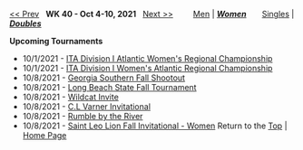 <a name="top"></a>[<< Prev](women_doubles_2139.md) &nbsp; **WK 40 - Oct 4-10, 2021** &nbsp; [Next >>](women_doubles_2141.md) &nbsp;&nbsp;&nbsp;&nbsp;&nbsp;&nbsp;&nbsp; [Men](./men_doubles_2140.md) &#124; [***Women***](./women_doubles_2140.md) &nbsp;&nbsp;&nbsp;&nbsp;&nbsp; [Singles](./women_singles_2140.md) &#124; [***Doubles***](./women_doubles_2140.md)

**Upcoming Tournaments**  
- 10/1/2021 - <a href="https://colleges.wearecollegetennis.com/competitions/USNavalAcademyW/Tournaments/Overview/EB66D8AE-2B72-4A34-AF59-E6C67DA9A6D8" target="_blank">ITA Division I Atlantic Women's Regional Championship</a>
- 10/1/2021 - <a href="https://colleges.wearecollegetennis.com/competitions/LibertyUniversityW/Tournaments/Overview/C52564C8-3C18-4053-9A72-29E45A0B7B93" target="_blank">ITA Division I Women's Atlantic Regional Championship</a>
- 10/8/2021 - <a href="https://colleges.wearecollegetennis.com/competitions/GeorgiaSouthernUniversityW/Tournaments/Overview/786347CE-968D-49AF-86B6-AE9394B881DC" target="_blank">Georgia Southern Fall Shootout</a>
- 10/8/2021 - <a href="https://colleges.wearecollegetennis.com/competitions/LongBeachStateUnivW/Tournaments/Overview/2DA2FE11-5CCE-4140-94C9-8E6CB1763488" target="_blank">Long Beach State Fall Tournament</a>
- 10/8/2021 - <a href="https://colleges.wearecollegetennis.com/competitions/NorthwesternUniversityW/Tournaments/Overview/8B95BB2A-65A5-405B-8ED4-06CABB9BE847" target="_blank">Wildcat Invite</a>
- 10/8/2021 - <a href="https://colleges.wearecollegetennis.com/competitions/RollinsCollegeM/Tournaments/Overview/3CD48F05-0A53-43AA-90D0-6464D0615B24" target="_blank">C.L Varner Invitational</a>
- 10/8/2021 - <a href="https://colleges.wearecollegetennis.com/competitions/NortheasternStateUW/Tournaments/Overview/6CDF33CD-A0E5-4CA9-BD9D-2F5B12B0FE50" target="_blank">Rumble by the River</a>
- 10/8/2021 - <a href="https://colleges.wearecollegetennis.com/competitions/SaintLeoUniversityW/Tournaments/Overview/CD3EA260-EE7B-4CC4-AEAD-3B2FCD79FEE4" target="_blank">Saint Leo Lion Fall Invitational - Women</a>
Return to the [Top](./women_doubles_2140.md) &#124; [Home Page](../../index.md)